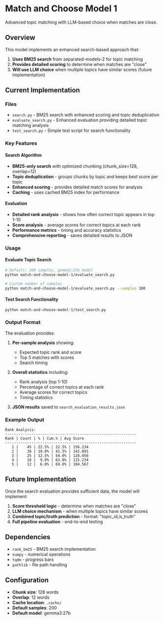 # Match and Choose Model 1

Advanced topic matching with LLM-based choice when matches are close.

## Overview

This model implements an enhanced search-based approach that:

1. **Uses BM25 search** from separated-models-2 for topic matching
2. **Provides detailed scoring** to determine when matches are "close"
3. **Will use LLM choice** when multiple topics have similar scores (future implementation)

## Current Implementation

### Files

- `search.py` - BM25 search with enhanced scoring and topic deduplication
- `evaluate_search.py` - Enhanced evaluation providing detailed topic matching analysis
- `test_search.py` - Simple test script for search functionality

### Key Features

#### Search Algorithm
- **BM25-only search** with optimized chunking (chunk_size=128, overlap=12)
- **Topic deduplication** - groups chunks by topic and keeps best score per topic
- **Enhanced scoring** - provides detailed match scores for analysis
- **Caching** - uses cached BM25 index for performance

#### Evaluation
- **Detailed rank analysis** - shows how often correct topic appears in top 1-10
- **Score analysis** - average scores for correct topics at each rank
- **Performance metrics** - timing and accuracy statistics
- **Comprehensive reporting** - saves detailed results to JSON

### Usage

#### Evaluate Topic Search
```bash
# Default: 200 samples, gemma3:27b model
python match-and-choose-model-1/evaluate_search.py

# Custom number of samples
python match-and-choose-model-1/evaluate_search.py --samples 100
```

#### Test Search Functionality
```bash
python match-and-choose-model-1/test_search.py
```

### Output Format

The evaluation provides:

1. **Per-sample analysis** showing:
   - Expected topic rank and score
   - Top 5 matches with scores
   - Search timing

2. **Overall statistics** including:
   - Rank analysis (top 1-10)
   - Percentage of correct topics at each rank
   - Average scores for correct topics
   - Timing statistics

3. **JSON results** saved to `search_evaluation_results.json`

### Example Output

```
Rank Analysis:
------------------------------------------------------------
Rank | Count | % | Cum.% | Avg Score
------------------------------------------------------------
   1 |    45 | 22.5% | 22.5% | 156.234
   2 |    38 | 19.0% | 41.5% | 142.891
   3 |    25 | 12.5% | 54.0% | 128.456
   4 |    18 |  9.0% | 63.0% | 115.234
   5 |    12 |  6.0% | 69.0% | 104.567
```

## Future Implementation

Once the search evaluation provides sufficient data, the model will implement:

1. **Score threshold logic** - determine when matches are "close"
2. **LLM choice mechanism** - when multiple topics have similar scores
3. **Combined topic/truth prediction** - format: "topic_id,is_truth"
4. **Full pipeline evaluation** - end-to-end testing

## Dependencies

- `rank_bm25` - BM25 search implementation
- `numpy` - numerical operations
- `tqdm` - progress bars
- `pathlib` - file path handling

## Configuration

- **Chunk size**: 128 words
- **Overlap**: 12 words  
- **Cache location**: `.cache/`
- **Default samples**: 200
- **Default model**: gemma3:27b 